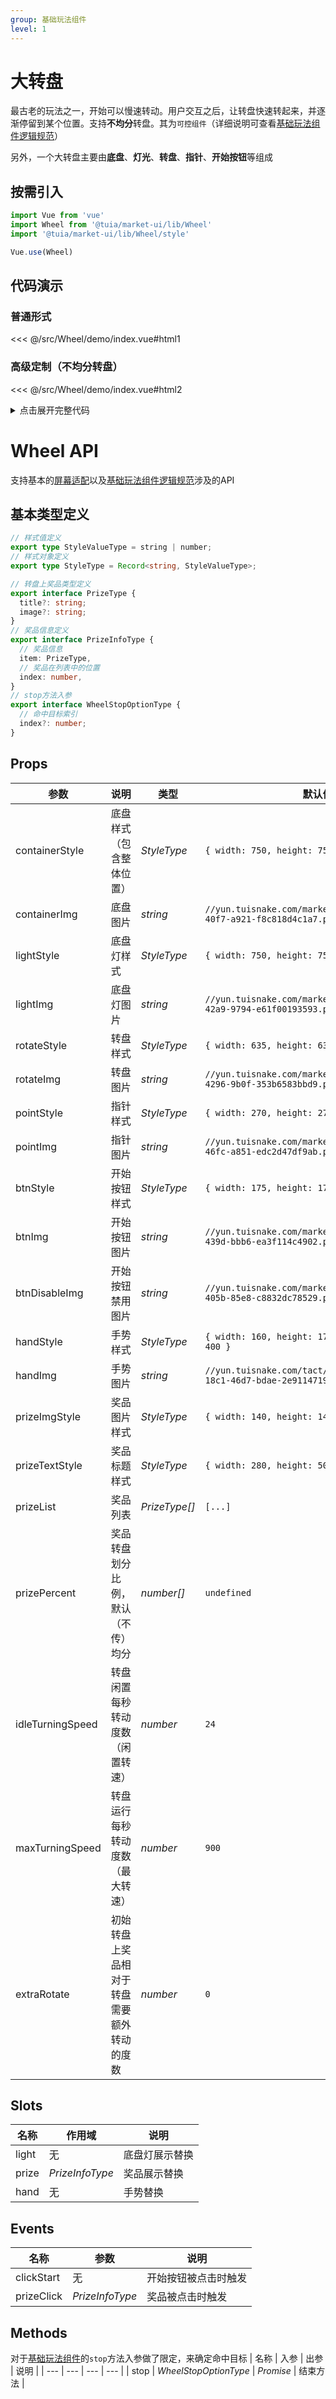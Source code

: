 ```yaml
---
group: 基础玩法组件
level: 1
---
```


# 大转盘

最古老的玩法之一，开始可以慢速转动。用户交互之后，让转盘快速转起来，并逐渐停留到某个位置。支持**不均分**转盘。其为`可控组件`（详细说明可查看[基础玩法组件逻辑规范](../../guide/basic-rule)）

另外，一个大转盘主要由**底盘**、**灯光**、**转盘**、**指针**、**开始按钮**等组成

## 按需引入

```js
import Vue from 'vue'
import Wheel from '@tuia/market-ui/lib/Wheel'
import '@tuia/market-ui/lib/Wheel/style'

Vue.use(Wheel)
```

## 代码演示

### 普通形式
<<< @/src/Wheel/demo/index.vue#html1

### 高级定制（不均分转盘）
<<< @/src/Wheel/demo/index.vue#html2

<details>

<summary>点击展开完整代码</summary>

<<< @/src/Wheel/demo/index.vue#js

</details>

# Wheel API

支持基本的[屏幕适配](../../guide/resolution)以及[基础玩法组件逻辑规范](../../guide/basic-rule)涉及的API

## 基本类型定义

```typescript
// 样式值定义
export type StyleValueType = string | number;
// 样式对象定义
export type StyleType = Record<string, StyleValueType>;

// 转盘上奖品类型定义
export interface PrizeType {
  title?: string;
  image?: string;
}
// 奖品信息定义
export interface PrizeInfoType {
  // 奖品信息
  item: PrizeType,
  // 奖品在列表中的位置
  index: number,
}
// stop方法入参
export interface WheelStopOptionType {
  // 命中目标索引
  index?: number;
}
```

## Props

| 参数 | 说明 | 类型 | 默认值 |
| --- | --- | --- | --- |
| containerStyle | 底盘样式（包含整体位置） | _StyleType_ | `{ width: 750, height: 750, top: 0, left: 0 }` |
| containerImg | 底盘图片 | _string_ | `//yun.tuisnake.com/market-ui/e7185b56-1757-40f7-a921-f8c818d4c1a7.png` |
| lightStyle | 底盘灯样式 | _StyleType_ | `{ width: 750, height: 750 }` |
| lightImg | 底盘灯图片 | _string_ | `//yun.tuisnake.com/market-ui/d9d80c69-fe30-42a9-9794-e61f00193593.png` |
| rotateStyle | 转盘样式 | _StyleType_ | `{ width: 635, height: 635, top: 57.5 }` |
| rotateImg | 转盘图片 | _string_ | `//yun.tuisnake.com/market-ui/c31f472a-5be9-4296-9b0f-353b6583bbd9.png` |
| pointStyle | 指针样式 | _StyleType_ | `{ width: 270, height: 270, top: 240 }` |
| pointImg | 指针图片 | _string_ | `//yun.tuisnake.com/market-ui/0b7f2b9d-c63f-46fc-a851-edc2d47df9ab.png` |
| btnStyle | 开始按钮样式 | _StyleType_ | `{ width: 175, height: 175, top: 287.5 }` |
| btnImg | 开始按钮图片 | _string_ | `//yun.tuisnake.com/market-ui/db4540bd-8c5a-439d-bbb6-ea3f114c4902.png` |
| btnDisableImg | 开始按钮禁用图片 | _string_ | `//yun.tuisnake.com/market-ui/11c22d77-2e83-405b-85e8-c8832dc78529.png` |
| handStyle | 手势样式 | _StyleType_ | `{ width: 160, height: 170, top: 390, left: 400 }` |
| handImg | 手势图片 | _string_ | `//yun.tuisnake.com/tact/turnCircle/bcb4fc7e-18c1-46d7-bdae-2e91147196c1.png` |
| prizeImgStyle | 奖品图片样式 | _StyleType_ | `{ width: 140, height: 140 }` |
| prizeTextStyle | 奖品标题样式 | _StyleType_ | `{ width: 280, height: 50, 'font-size': 24 }` |
| prizeList | 奖品列表 | _PrizeType[]_ | `[...]` |
| prizePercent | 奖品转盘划分比例，默认（不传）均分 | _number[]_ | `undefined` |
| idleTurningSpeed | 转盘闲置每秒转动度数（闲置转速） | _number_ | `24` |
| maxTurningSpeed | 转盘运行每秒转动度数（最大转速） | _number_ | `900` |
| extraRotate | 初始转盘上奖品相对于转盘需要额外转动的度数 | _number_ | `0` |

## Slots
| 名称 | 作用域 | 说明 |
| --- | --- | --- |
| light | 无 | 底盘灯展示替换 |
| prize | _PrizeInfoType_ | 奖品展示替换 |
| hand | 无 | 手势替换 |

## Events
| 名称 | 参数 | 说明 |
| --- | --- | --- |
| clickStart | 无 | 开始按钮被点击时触发 |
| prizeClick | _PrizeInfoType_ | 奖品被点击时触发 |

## Methods
对于[基础玩法组件](../../guide/basic-rule)的`stop`方法入参做了限定，来确定命中目标
| 名称 | 入参 | 出参 | 说明 |
| --- | --- | --- | --- |
| stop | _WheelStopOptionType_ | _Promise_ | 结束方法 |